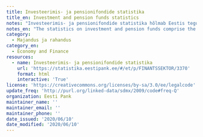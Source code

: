 ```yaml
---
title: Investeerimis- ja pensionifondide statistika
title_en: Investment and pension funds statistics
notes: "Investeerimis- ja pensionifondide statistika hõlmab Eestis tegutsevate avalike ja mitteavalike investeerimisfondide ning kohustuslike ja vabatahtlike pensionifondide andmeid.\r\n\r\nAndmete kaetus on 100%, v.a mitteavalikud investeerimisfondid, mille puhul on statistikasse kaasatud üksnes suuremad fondid (varade mahu alusel on kaetus ligikaudu 97%).\r\n\r\nStatistika sisaldab nii fondide varade ja kohustuste andmeid erinevates lõigetes kui ka fondidesse tehtud sisse- ja väljamaksete andmeid."
notes_en: "The statistics on investment and pension funds comprise the data on public and non-public investment funds and mandatory and voluntary pension funds operating in Estonia.\r\n\r\nThe data coverage is 100% except for non-public investment funds, for which statistics cover only the largest funds, giving coverage of around 97% by volume of assets.\r\n\r\nThe statistics cover data on the assets and liabilities of funds in various breakdowns, and also on funds shares/units issued and redeemed."
category: 
  - Majandus ja rahandus
category_en: 
  - Economy and Finance
resources:
  - name: Investeerimis- ja pensionifondide statistika
    url: 'https://statistika.eestipank.ee/#/et/p/FINANTSSEKTOR/3370'
    format: html
    interactive: 'True'
license: 'https://creativecommons.org/licenses/by-sa/3.0/ee/legalcode'
update_freq: 'http://purl.org/linked-data/sdmx/2009/code#freq-Q'
organization: Eesti Pank
maintainer_name: ''
maintainer_email: ''
maintainer_phone: ''
date_issued: '2020/06/10'
date_modified: '2020/06/10'
---
```

